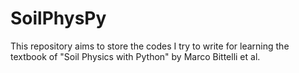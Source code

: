 # SoilPhysPy
This repository aims to store the codes I try to write for learning the textbook of "Soil Physics with Python" by Marco Bittelli et al.
